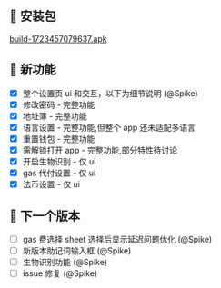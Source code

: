 ## 🚀 安装包

[build-1723457079637.apk](https://dalveywallet.s3.ap-northeast-1.amazonaws.com/release/apks/build-1723457079637.apk)

## 🎉 新功能

- [x] 整个设置页 ui 和交互，以下为细节说明 (@Spike)
- [x] 修改密码 - 完整功能
- [x] 地址簿 - 完整功能
- [x] 语言设置 - 完整功能,但整个 app 还未适配多语言
- [x] 重置钱包 - 完整功能
- [x] 需解锁打开 app - 完整功能,部分特性待讨论
- [x] 开启生物识别 - 仅 ui
- [x] gas 代付设置 - 仅 ui
- [x] 法币设置 - 仅 ui

## 📅 下一个版本

- [ ] gas 费选择 sheet 选择后显示延迟问题优化 (@Spike)
- [ ] 新版本助记词输入框 (@Spike)
- [ ] 生物识别功能 (@Spike)
- [ ] issue 修复 (@Spike)
